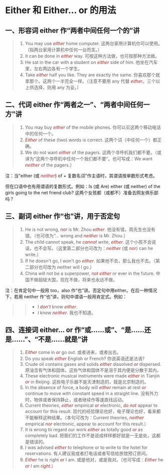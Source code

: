 # Either 和 Either… or 的用法
## 一、形容词 either 作“两者中间任何一个的”讲
>1. You may use *either* home computer. 这两台家用计算机你可以使用。（指两台家用计算机中任何一台而言。）
>2. It can be done in *either* way. 可按这种方法做，也可按那种方法做。
>3. He sat in the car with a student on *either* side of him. 他坐在汽车里，左右两边各有一个学生。
>4. Take *either* half you like. They are exactly the same. 你喜欢那个就拿那个。这两个一半完全一样。（注意不要用 any 代替 *either*。三个以上供选择，则用 any 为妥。）

## 二、代词 either 作“两者之一”、“两者中间任何一方”讲
>1. You may buy *either* of the mobile phones. 你可以买这两个移动电话中的任何一个。
>2. *Either* of these (two) words is correct. 这两个词（中任何一个）都正确。
>3. We do not want *either* of the pagers. 这两个寻呼机我们都不要。（或译为“这两个寻呼机中任何一个我们都不要”。也可写成：We want *neither* of the pagers.）

注：当“either (或 *neither*) of + 复数名词”作主语时，其谓语按单数形式考虑。

但在口语中也有用谓语的复数形式。例如：Is (或 Are) either (或 neither) of the girls going to the net friend club? 这两个女孩都（或都不）准备去网友俱乐部吗？

## 三、副词 either 作“也”讲，用于否定句
>1. He is not wrong, *nor* is Mr. Zhou *either*. 他没有错，周先生也没有错。（也可改为“… wrong and *neither* is Mr. Zhou.）
>2. The child cannot speak, he *cannot* write, *either*. 这个小孩不会说话，也不会写。（这里第二部分也可改为：*neither* (或 *nor*) can he write.）
>3. If he doesn't go, I won't go *either*. 如果他不去，那么我也不去。（第二部分也可改为 neither will I go.）
>4. China will not be a superpower, *not either* or ever in the future. 中国不做超级大国，现在不做，将来也永远不做。

注：在肯定句中一般用 too，also 作“也”讲。否定句中用either。在后一种情况下，若用 neither 作“也”讲，则句中谓语一般用肯定式。例如：  
>> * I *don’t* know *either*.
>> * I know *neither*.
> 我也不知道。 
## 四、连接词 either… or 作“或……或”、“是……还是……”、“不是……就是”讲
>1. *Either* come in *or* go out. 或者进来，或者出去。
>2. Do you speak *either* English or French? 你说英语还是法语?
>3. Crude oil contains gases and solids *either* dissolved *or* dispersed. 原油含有气体和固体。这些气体和固体不是溶于其内便是分散于其内。
>4. These electronic musical instruments were made *either* in Tianjin *or* in Beijing. 这些电子乐器不是天津制造的，就是北京制造的。
>5. In the absence of force, a body will *either* remain at rest *or* continue to move with constant speed in a straight line. 没有外力时，物体或者保持静止，或者继续作等速直线运动。
>6. Current theories, *either* empirical *or* electronic, *do not* appear to account for this result. 现代的经验理论也好，电子理论也好，看来都不能解释这种结果。（本句可改为：Current theories, *neither* empirical *nor* electronic, appear to account for this result.）
>7. It is wrong to regard our work *either* as totally good *or* as completely bad. 把我们的工作不是说成样样都好就是一无是处，这都是错误的。
>8. I was advised *either* to telephone or to write to the hotel for reservations. 有人建议我或者打电话或者写信给旅馆预订房间。
>9. *Either* he is right *or* I am. 或是他对，或是我对。（也可写成：*Either* he *or* I am *right*.）

<style>em {color: brown;}</style>